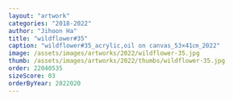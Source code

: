 ```yaml
---
layout: "artwork"
categories: "2018-2022"
author: "Jihoon Ha"
title: "wildflower#35"
caption: "wildflower#35_acrylic,oil on canvas_53×41㎝_2022"
image: /assets/images/artworks/2022/wildflower-35.jpg
thumb: /assets/images/artworks/2022/thumbs/wildflower-35.jpg
order: 22040535
sizeScore: 03
orderByYear: 2022020
---
```

